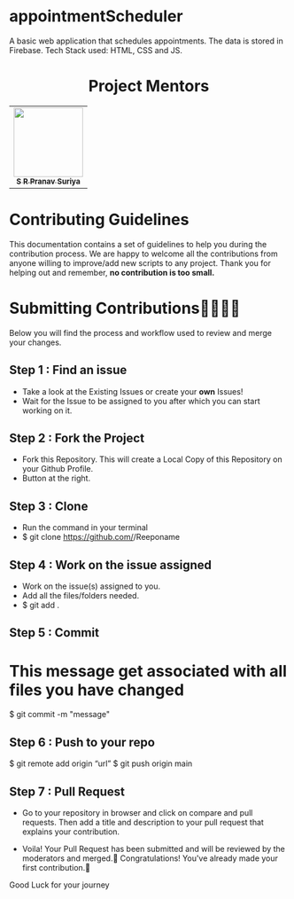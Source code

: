 # appointmentScheduler
A basic web application that schedules appointments. The data is stored in Firebase. 
Tech Stack used: HTML, CSS and JS.
<h1 align=center> Project Mentors </h1>
<p align="center">
<table align="center">
  <tbody><tr>
     <td align="center"><a href="https://github.com/pranavsuriya-sr"><img alt="" src="https://avatars.githubusercontent.com/pranavsuriya-sr" width="125px;"><br><sub><b> S R Pranav Suriya </b></sub></a><br></td> </a>
</td>

</tbody></table>
<!-- <h1 align=center> OUR VALUABLE CONTRIBUTORS✨ </h1>
<p align="center">
  
	
<a href="https://github.com/GDSCASECBE/bodyInfoApp/graphs/contributors">
  <img src="https://contrib.rocks/image?repo=GDSCASECBE/bodyInfoApp" />
</a>
</p> -->

# Contributing Guidelines

This documentation contains a set of guidelines to help you during the contribution process. 
We are happy to welcome all the contributions from anyone willing to improve/add new scripts to any project. Thank you for helping out and remember,
**no contribution is too small.**

# Submitting Contributions👩‍💻👨‍💻
Below you will find the process and workflow used to review and merge your changes.

## Step 1 : Find an issue
- Take a look at the Existing Issues or create your **own** Issues!
- Wait for the Issue to be assigned to you after which you can start working on it.


## Step 2 : Fork the Project
- Fork this Repository. This will create a Local Copy of this Repository on your Github Profile. 
- Button at the right.


## Step 3 : Clone
- Run the command in your terminal
- $ git clone https://github.com/<your-username>/Reeponame

## Step 4 : Work on the issue assigned
- Work on the issue(s) assigned to you. 
- Add all the files/folders needed.
- $ git add .


## Step 5 : Commit
# This message get associated with all files you have changed
$ git commit -m "message"


## Step 6 : Push to your repo
$ git remote add origin “url”
$ git push origin main

## Step 7 : Pull Request
- Go to your repository in browser and click on compare and pull requests. Then add a title and description to your pull request that explains your contribution.

- Voila! Your Pull Request has been submitted and will be reviewed by the moderators and merged.🥳
Congratulations! You've already made your first contribution.🥳

Good Luck for your journey
